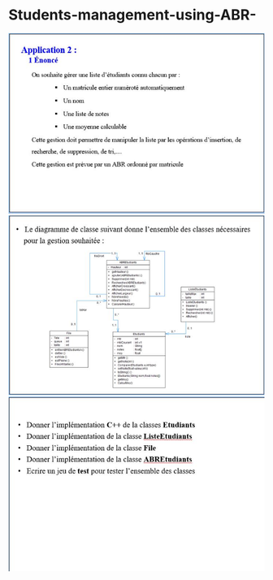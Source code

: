# Students-management-using-ABR-
  <img  alt="JPG" src="partie1.JPG"/>
  <img  alt="JPG" src="partie2.JPG"/>
  <img alt="JPG" src="partie3.JPG"/>

